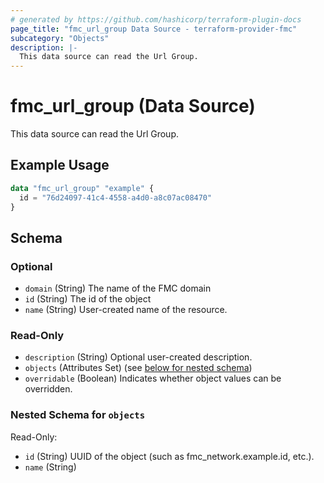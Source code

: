 ```yaml
---
# generated by https://github.com/hashicorp/terraform-plugin-docs
page_title: "fmc_url_group Data Source - terraform-provider-fmc"
subcategory: "Objects"
description: |-
  This data source can read the Url Group.
---
```


# fmc_url_group (Data Source)

This data source can read the Url Group.

## Example Usage

```terraform
data "fmc_url_group" "example" {
  id = "76d24097-41c4-4558-a4d0-a8c07ac08470"
}
```

<!-- schema generated by tfplugindocs -->
## Schema

### Optional

- `domain` (String) The name of the FMC domain
- `id` (String) The id of the object
- `name` (String) User-created name of the resource.

### Read-Only

- `description` (String) Optional user-created description.
- `objects` (Attributes Set) (see [below for nested schema](#nestedatt--objects))
- `overridable` (Boolean) Indicates whether object values can be overridden.

<a id="nestedatt--objects"></a>
### Nested Schema for `objects`

Read-Only:

- `id` (String) UUID of the object (such as fmc_network.example.id, etc.).
- `name` (String)
